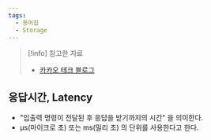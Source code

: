 ```yaml
---
tags:
  - 용어집
  - Storage
---
```

> [!info] 참고한 자료
> - [카카오 테크 블로그](https://tech.kakao.com/2016/07/14/coding-for-ssd-part-2/)

## 응답시간, Latency

- "입출력 명령이 전달된 후 응답을 받기까지의 시간" 을 의미한다.
- μs(마이크로 초) 또는 ms(밀리 초) 의 단위를 사용한다고 한다.